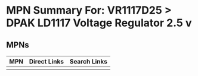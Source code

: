 



# MPN Summary For: VR1117D25 > DPAK LD1117 Voltage Regulator 2.5 v

## MPNs
  

|MPN|Direct Links|Search Links|
| :--- | :--- | :--- |
||||
